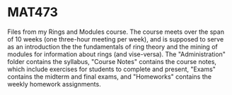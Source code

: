 # MAT473

Files from my Rings and Modules course. The course meets over the span of 10 weeks (one three-hour meeting per week), and is supposed to serve as an introduction the the fundamentals of ring theory and the mining of modules for information about rings (and vise-versa). The "Administration" folder contains the syllabus, "Course Notes" contains the course notes, which include exercises for students to complete and present, "Exams" contains the midterm and final exams, and "Homeworks" contains the weekly homework assignments.